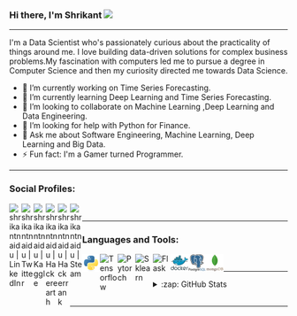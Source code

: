 ### Hi there, I'm Shrikant <img src="https://media.giphy.com/media/hvRJCLFzcasrR4ia7z/giphy.gif" width="25px">

--- 

<!--  ![wew](https://developers.giphy.com/branch/master/static/api-c99e353f761d318322c853c03ebcf21b.gif) -->

I'm a Data Scientist who's passionately curious about the practicality of things around me. I love building data-driven solutions for complex business problems.My fascination with computers led me to pursue a degree in Computer Science and then my curiosity directed me towards Data Science.


- 🔭 I’m currently working on Time Series Forecasting.
- 🌱 I’m currently learning Deep Learning and Time Series Forecasting.
- 👯 I’m looking to collaborate on Machine Learning ,Deep Learning and Data Engineering.
- 🤔 I’m looking for help with Python for Finance.
- 💬 Ask me about Software Engineering, Machine Learning, Deep Learning and Big Data.
- ⚡ Fun fact: I'm a Gamer turned Programmer.

---

### Social Profiles:

[<img align="left" alt="shrikantnaidu | LinkedIn" width="22px" src="https://cdn.jsdelivr.net/npm/simple-icons@v3/icons/linkedin.svg" />][linkedin]
[<img align="left" alt="shrikantnaidu | Twitter" width="22px" src="https://cdn.jsdelivr.net/npm/simple-icons@v3/icons/twitter.svg" />][twitter]
<!-- [<img align="left" alt="shrikantnaidu | Instagram" width="22px" src="https://cdn.jsdelivr.net/npm/simple-icons@v3/icons/instagram.svg" />][instagram] -->
[<img align="left" alt="shrikantnaidu | Kaggle" width="22px" src="https://cdn.jsdelivr.net/npm/simple-icons@3.0.1/icons/kaggle.svg" />][kaggle]
[<img align="left" alt="shrikantnaidu | Hackerearth" width="22px" src="https://cdn.jsdelivr.net/npm/simple-icons@3.1.0/icons/hackerearth.svg" />][hackerearth]
[<img align="left" alt="shrikantnaidu | Hackerrank" width="22px" src="https://cdn.jsdelivr.net/npm/simple-icons@3.1.0/icons/hackerrank.svg" />][hackerrank]
[<img align="left" alt="shrikantnaidu | Steam" width="22px" src="https://cdn.jsdelivr.net/npm/simple-icons@3.1.0/icons/steam.svg" />][steam]
<br />

---

### Languages and Tools:

[<img align="left" alt="Python" width="32px" src="https://raw.githubusercontent.com/devicons/devicon/master/icons/python/python-original.svg" />][python]
[<img align="left" alt="Tensorflow" width="32px" src="https://www.vectorlogo.zone/logos/tensorflow/tensorflow-icon.svg" />][tensorflow]
[<img align="left" alt="Pytorch" width="32px" src="https://www.vectorlogo.zone/logos/pytorch/pytorch-icon.svg" />][pytorch]
[<img align="left" alt="Sklearn" width="32px" src="https://upload.wikimedia.org/wikipedia/commons/0/05/Scikit_learn_logo_small.svg" />][sklearn]
[<img align="left" alt="Flask" width="32px" src="https://www.vectorlogo.zone/logos/pocoo_flask/pocoo_flask-icon.svg" />][flask]
[<img align="left" alt="Docker" width="32px" src="https://raw.githubusercontent.com/devicons/devicon/master/icons/docker/docker-original-wordmark.svg" />][docker]
[<img align="left" alt="Postgres" width="32px" src="https://raw.githubusercontent.com/devicons/devicon/master/icons/postgresql/postgresql-original-wordmark.svg" />][postgres]
[<img align="left" alt="MongoDB" width="32px" src="https://raw.githubusercontent.com/devicons/devicon/master/icons/mongodb/mongodb-original-wordmark.svg" />][mongodb]


<br />

---

<details>
  <summary>:zap: GitHub Stats</summary>

  <img align="left" alt="Shrikant's GitHub Stats" src="https://github-readme-stats-pi-wine.vercel.app//api?username=shrikantnaidu&show_icons=true&hide_border=true" />

</details>

<br />


[linkedin]: https://www.linkedin.com/in/shrikant-naidu
[kaggle]: https://www.kaggle.com/shrikantnaidu
[twitter]: https://twitter.com/sk_barcaholic
[hackerrank]: https://www.hackerearth.com/@shrikantnaidu777
[hackerearth]: https://www.hackerrank.com/shrikantnaidu777
[steam]: https://steamcommunity.com/id/shrikantnaidu/

[python]:https://www.python.org
[tensorflow]:https://www.tensorflow.org
[pytorch]:https://pytorch.org/
[sklearn]:https://scikit-learn.org/
[flask]:https://flask.palletsprojects.com/
[docker]:https://www.docker.com/
[postgres]:https://www.postgresql.org
[mongodb]:https://www.mongodb.com/

<!-- [instagram]:  -->
 
 ---
